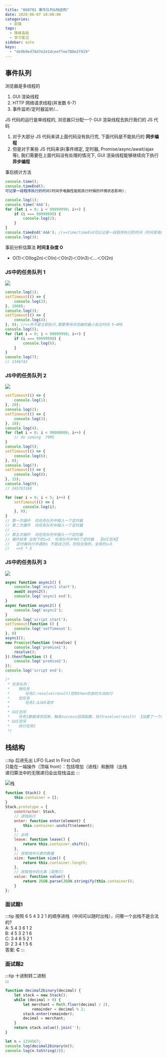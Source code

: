 ```yaml
---
title: "060701 事件队列&栈结构"
date: 2020-06-07 10:00:00
categories:
  - 前端
tags:
  - 珠峰高级
  - 学习笔记
sidebar: auto
keys:
  - "de9b9ed78d7e2e1dceeffee780e2f919"
---
```


## 事件队列

浏览器是多线程的

1.  GUI 渲染线程
2.  HTTP 网络请求线程(并发数 6-7)
3.  事件监听/定时器监听/...

JS 代码的运行是单线程的, 浏览器只分配一个 GUI 渲染线程去执行我们的 JS 代码

1.  对于大部分 JS 代码来讲上面代码没有执行完, 下面代码是不能执行的 **同步编程**
2.  但是对于某些 JS 代码来讲(事件绑定, 定时器, Promise/async/await/ajax 等), 我们需要在上面代码没有处理的情况下, GUI 渲染线程能够继续向下执行 **异步编程**

事后统计方法

```js
console.time();
console.timeEnd();
可记录一段程序执行的时间(时间手电脑性能和执行时候的环境状态影响);
```

```js
console.log(1);
console.time('AAA');
for (let i = 0; i < 99999999; i++) {
	if (i === 99999998) {
		console.log(2);
	}
}
console.timeEnd('AAA'); //=>time/timeEnd可以记录一段程序执行的时间（时间受电脑性能和执行时候的环境转态影响） "事后统计法"   300MS~400MS
console.log(3); 
```

事前分析估算法 **时间复杂度 O** 
  - Ο(1)＜Ο(log2n)＜Ο(n)＜Ο(n2)＜Ο(n3)＜…＜Ο(2n)

### JS中的任务队列 1

![](http://picbed.04091020.xyz/20200610105449.png)

```js
console.log(1);
setTimeout(() => {
	console.log(2);
}, 1000);
console.log(3);
setTimeout(() => {
	console.log(4);
}, 0); //=>并不是立即执行,需要等待浏览器的最小反应时间 5~6MS
console.log(5);
for (let i = 0; i < 99999999; i++) {
	if (i === 99999998) {
		console.log(6);
	}
}
console.log(7); 
// 1346742
```

### JS中的任务队列 2

![](http://picbed.04091020.xyz/20200610110720.png)

```js
setTimeout(() => {
    console.log(1);
}, 20);
console.log(2);
setTimeout(() => {
    console.log(3);
}, 10);
console.log(4);
for (let i = 0; i < 90000000; i++) {
    // do soming  79MS
}
console.log(5);
setTimeout(() => {
    console.log(6);
}, 8);
console.log(7);
setTimeout(() => {
    console.log(8);
}, 15);
console.log(9); 
// 245793168
```


```js
for (var i = 0; i < 5; i++) {
	setTimeout(() => {
		console.log(i);
	}, 0);
}
// 第一次循环  向任务队列中插入一个定时器
// 第二次循环  向任务队列中插入一个定时器
// ...
// 第五次循环  向任务队列中插入一个定时器
// 循环结束 全局下的i=5  任务队列中有5个定时器  【GUI空闲】
//   定时器执行中遇到i 不是自己的，则找全局的，全局的i=5
//   =>5 * 5 
```

### JS中的任务队列 3

![](http://picbed.04091020.xyz/20200610110909.png)

```js
async function async1() {
	console.log('async1 start');
	await async2();
	console.log('async1 end');
}
async function async2() {
	console.log('async2');
}
console.log('script start');
setTimeout(function () {
	console.log('setTimeout');
}, 0)
async1();
new Promise(function (resolve) {
	console.log('promise1');
	resolve();
}).then(function () {
	console.log('promise2');
});
console.log('script end'); 
```
```js
/*
 * 任务队列：
 *    微任务
 *       任务2:resolve(result)控制then存放的方法执行
 *    宏任务 
 *       任务1:AJAX请求
 * 
 * GUI空闲
 *    任务1数据请求回来，触发success回调函数，执行resolve(result) 【设置了一个微任务】
 * GUI空闲
 *    执行任务2
 */
```

## 栈结构

:::tip
后进先出 LIFO (Last In First Out)  
只能在一端操作（顶端 front）：包括增加（进栈）和删除（出栈  
递归算法中的无限递归会出现栈溢出
:::

![栈](https://pic2.zhimg.com/v2-6b484eef5743e6dd36fb8ffae63a8391_b.webp)

```js
function Stack() {
	this.container = [];
}
Stack.prototype = {
	constructor: Stack,
	// 进栈执行
	enter: function enter(element) {
		this.container.unshift(element);
	},
	// 出栈
	leave: function leave() {
		return this.container.shift();
	},
	// 获取栈中元素的数量 
	size: function size() {
		return this.container.length;
	},
	// 获取栈中的元素（深拷贝）
	value: function value() {
		return JSON.parse(JSON.stringify(this.container));
	}
};
```

### 面试题1

:::tip
 按照 6 5 4 3 2 1 的顺序进栈（中间可以随时出栈），问哪一个出栈不是合法的?  
A: 5 4 3 6 1 2  
B: 4 5 3 2 1 6  
C: 3 4 6 5 2 1  
D: 2 3 4 1 5 6  
答案: **C**
:::

### 面试题2

:::tip
十进制转二进制  
:::

```js
function decimal2binary(decimal) {
	let stack = new Stack();
	while (decimal > 0) {
		let merchant = Math.floor(decimal / 2),
			remainder = decimal % 2;
		stack.enter(remainder);
		decimal = merchant;
	}
	return stack.value().join('');
}

let n = 1234567;
console.log(decimal2binary(n));
console.log(n.toString(2));
```
